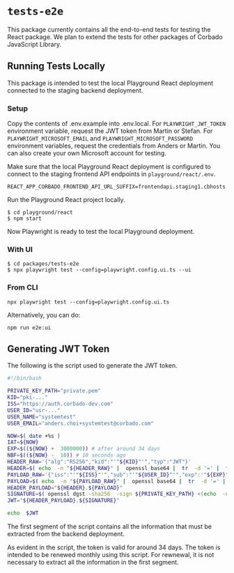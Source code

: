 # `tests-e2e`

This package currently contains all the end-to-end tests for testing the React package. We plan to extend the tests for other packages of Corbado JavaScript Library.

## Running Tests Locally

This package is intended to test the local Playground React deployment connected to the staging backend deployment.

### Setup

Copy the contents of .env.example into .env.local.
For `PLAYWRIGHT_JWT_TOKEN` environment variable, request the JWT token from Martin or Stefan.
For `PLAYWRIGHT_MICROSOFT_EMAIL` and `PLAYWRIGHT_MICROSOFT_PASSWORD` environment variables, request the credentials from Anders or Martin. You can also create your own Microsoft account for testing.

Make sure that the local Playground React deployment is configured to connect to the staging frontend API endpoints in `playground/react/.env`.

```
REACT_APP_CORBADO_FRONTEND_API_URL_SUFFIX=frontendapi.staging1.cbhosts.com
```

Run the Playground React project locally.

```console
$ cd playground/react
$ npm start
```

Now Playwright is ready to test the local Playground deployment.

### With UI

```console
$ cd packages/tests-e2e
$ npx playwright test --config=playwright.config.ui.ts --ui
```

### From CLI

```console
npx playwright test --config=playwright.config.ui.ts
```

Alternatively, you can do:

```console
npm run e2e:ui
```

## Generating JWT Token

The following is the script used to generate the JWT token.

```bash
#!/bin/bash

PRIVATE_KEY_PATH="private.pem"
KID="pki-..."
ISS="https://auth.corbado-dev.com"
USER_ID="usr-..."
USER_NAME="systemtest"
USER_EMAIL="anders.choi+systemtest@corbado.com"

NOW=$( date +%s )
IAT=${NOW}
EXP=$((${NOW} +  3000000)) # after around 34 days
NBF=$((${NOW} -  10)) # 10 seconds ago
HEADER_RAW='{"alg":"RS256","kid":"'"${KID}"'","typ":"JWT"}'
HEADER=$( echo  -n "${HEADER_RAW}" |  openssl base64 |  tr  -d '=' |  tr '/+' '_-' |  tr  -d '\n' )
PAYLOAD_RAW='{"iss":"'"${ISS}"'","sub":"'"${USER_ID}"'","exp":'"${EXP}"',"nbf":'"${NBF}"',"iat":'"${IAT}"',"name":"'"${USER_NAME}"'","orig":"'"${USER_EMAIL}"'","email":"'"${USER_EMAIL}"'","version":2}'
PAYLOAD=$( echo  -n "${PAYLOAD_RAW}" |  openssl base64 |  tr  -d '=' |  tr '/+' '_-' |  tr  -d '\n' )
HEADER_PAYLOAD="${HEADER}.${PAYLOAD}"
SIGNATURE=$( openssl dgst -sha256  -sign ${PRIVATE_KEY_PATH} <(echo  -n "${HEADER_PAYLOAD}") |  openssl base64 |  tr  -d '=' |  tr '/+' '_-' |  tr  -d '\n' )
JWT="${HEADER_PAYLOAD}.${SIGNATURE}"

echo  $JWT
```

The first segment of the script contains all the information that must be extracted from the backend deployment.

As evident in the script, the token is valid for around 34 days. The token is intended to be renewed monthly using this script. For rewnewal, it is not necessary to extract all the information in the first segment.
